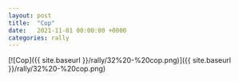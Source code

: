 ```yaml
---
layout: post
title:  "Cop"
date:   2021-11-01 00:00:00 +0000
categories: rally
---
```


[![Cop]({{ site.baseurl }}/rally/32%20-%20cop.png)]({{ site.baseurl }}/rally/32%20-%20cop.png)

